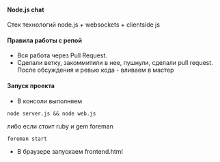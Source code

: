 #### Node.js chat
Стек технологий node.js + websockets + clientside js

#### Правила работы с репой
* Вся работа через Pull Request.
* Сделали ветку, закоммитили в нее, пушнули, сделали pull request. После обсуждения и ревью кода - вливаем в мастер

#### Запуск проекта
* В консоли выполняем
```
node server.js && node web.js
```

либо если стоит ruby и gem foreman

```
foreman start
```
* В браузере запускаем frontend.html

